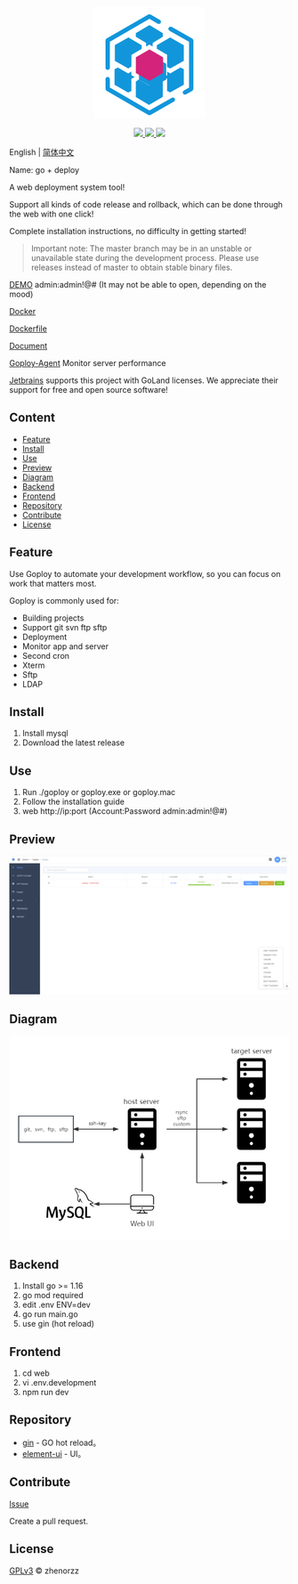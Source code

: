 <p align=center>
    <img src="./banner.png" alt="logo" title="logo" />
</p>

<p align="center">
  <a href="#">
      <img src="https://img.shields.io/badge/readme%20style-standard-brightgreen.svg">
  </a>
  <a href="#">
      <img src="https://img.shields.io/badge/give%20me-a%20star-green.svg">
    </a>
  <a href="LICENSE">
    <img src="https://img.shields.io/badge/License-MIT-yellow.svg">
  </a>
</p>

English | [简体中文](./README.zh-CN.md)

Name: go + deploy

A web deployment system tool!

Support all kinds of code release and rollback, which can be done through the web with one click!

Complete installation instructions, no difficulty in getting started!

> Important note: The master branch may be in an unstable or unavailable state during the development process. Please use releases instead of master to obtain stable binary files.

[DEMO](http://demo.goploy.icu) admin:admin!@# (It may not be able to open, depending on the mood)

[Docker](https://hub.docker.com/r/zhenorzz/goploy)

[Dockerfile](./docker/Dockerfile)

[Document](https://docs.goploy.icu)

[Goploy-Agent](https://github.com/zhenorzz/goploy-agent) Monitor server performance

[Jetbrains](https://www.jetbrains.com/?from=zhenorzz/goploy) supports this project with GoLand licenses. We appreciate their support for free and open source software!

## Content

- [Feature](#Feature)
- [Install](#Install)
- [Use](#Use)
- [Preview](#Preview)
- [Diagram](#Diagram)
- [Backend](#Backend)
- [Frontend](#Frontend)
- [Repository](#Repository)
- [Contribute](#Contribute)
- [License](#License)

## Feature

Use Goploy to automate your development workflow, so you can focus on work that matters most. 

Goploy is commonly used for:

- Building projects
- Support git svn ftp sftp
- Deployment
- Monitor app and server
- Second cron 
- Xterm
- Sftp
- LDAP

## Install
1. Install mysql
2. Download the latest release

## Use
1. Run ./goploy or goploy.exe or goploy.mac
2. Follow the installation guide
3. web http://ip:port  (Account:Password admin:admin!@#)

## Preview
![Preview](./preview.png)

## Diagram
![Diagram](./goploy.png)

## Backend
1. Install go >= 1.16
2. go mod required
3. edit .env ENV=dev   
4. go run main.go
5. use gin (hot reload)

## Frontend
1. cd web
2. vi .env.development
3. npm run dev

## Repository

- [gin](https://github.com/codegangsta/gin) - GO hot reload。
- [element-ui](https://github.com/ElemeFE/element) - UI。

## Contribute

[Issue](https://github.com/zhenorzz/goploy/issues/new) 

Create a pull request.

## License

[GPLv3](LICENSE) © zhenorzz
